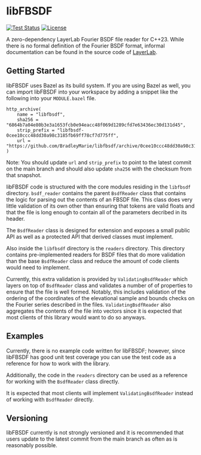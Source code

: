 # libFBSDF

[![Test Status](https://github.com/BradleyMarie/libfbsdf/actions/workflows/c-cpp.yml/badge.svg?branch=main)](https://github.com/BradleyMarie/libfbsdf/actions/workflows/c-cpp.yml)
[![License](https://img.shields.io/badge/License-BSD_3--Clause-blue.svg)](https://github.com/BradleyMarie/libfbsdf/master/LICENSE)

A zero-dependency LayerLab Fourier BSDF file reader for C++23. While there is no
formal definition of the Fourier BSDF format, informal documentation can be
found in the source code of [LayerLab](https://github.com/wjakob/layerlab/blob/3e5257e3076a7287d1da9bbd4ee3f05fe37d3ee3/src/storage.cpp).

## Getting Started

libFBSDF uses Bazel as its build system. If you are using Bazel as well, you can
import libFBSDF into your workspace by adding a snippet like the following into
your `MODULE.bazel` file.

```
http_archive(
    name = "libfbsdf",
    sha256 = "6864b7a04e80b3e3a1653fcb0e94eacc48f069d1289cfd7e63436ec30d131d45",
    strip_prefix = "libfbsdf-0cee10ccc48dd30a98c3185fb69ff78cf7d775ff",
    url = "https://github.com/BradleyMarie/libfbsdf/archive/0cee10ccc48dd30a98c3185fb69ff78cf7d775ff.zip",
)
```

Note: You should update `url` and `strip_prefix` to point to the latest commit
on the main branch and should also update `sha256` with the checksum from that
snapshot.

libFBSDF code is structured with the core modules residing in the `libfbsdf`
directory. `bsdf_reader` contains the parent `BsdfReader` class that contains
the logic for parsing out the contents of an FBSDF file. This class does very
little validation of its own other than ensuring that tokens are valid floats
and that the file is long enough to contain all of the parameters decribed in
its header.

The `BsdfReader` class is designed for extension and exposes a small public API
as well as a protected API that derived classes must implement.

Also inside the `libfbsdf` directory is the `readers` directory. This directory
contains pre-implemented readers for BSDF files that do more validation than the
base `BsdfReader` class and reduce the amount of code clients would need to
implement.

Currently, this extra validation is provided by `ValidatingBsdfReader` which
layers on top of `BsdfReader` class and validates a number of of properties to
ensure that the file is well formed. Notably, this includes validation of the
ordering of the coordinates of the elevational sample and bounds checks on the
Fourier series described in the files. `ValidatingBsdfReader` also aggregates
the contents of the file into vectors since it is expected that most clients
of this library would want to do so anyways.

## Examples

Currently, there is no example code written for libFBSDF; however, since
libFBSDF has good unit test coverage you can use the test code as a reference
for how to work with the library.

Additionally, the code in the `readers` directory can be used as a reference
for working with the `BsdfReader` class directly.

It is expected that most clients will implement `ValidatingBsdfReader` instead
of working with `BsdfReader` directly.

## Versioning

libFBSDF currently is not strongly versioned and it is recommended that users
update to the latest commit from the main branch as often as is reasonably
possible.